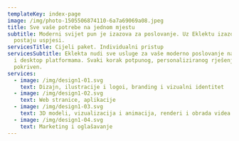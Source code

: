 ```yaml
---
templateKey: index-page
image: /img/photo-1505506874110-6a7a69069a08.jpeg
title: Sve vaše potrebe na jednom mjestu
subtitle: Moderni svijet pun je izazova za poslovanje. Uz Eklektu izazovi
  postaju uspjesi.
servicesTitle: Cijeli paket. Individualni pristup
servicesSubtitle: Eklekta nudi sve usluge za vaše moderno poslovanje na web, mobilnim
  i desktop platformama. Svaki korak potpunog, personaliziranog rješenja je
  pokriven.
services:
  - image: /img/design1-01.svg
    text: Dizajn, ilustracije i logoi, branding i vizualni identitet
  - image: /img/design1-02.svg
    text: Web stranice, aplikacije
  - image: /img/design1-03.svg
    text: 3D modeli, vizualizacija i animacija, renderi i obrada videa
  - image: /img/design1-04.svg
    text: Marketing i oglašavanje
---
```

